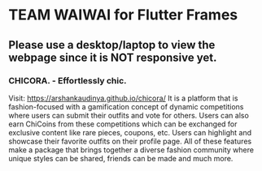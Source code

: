 # TEAM WAIWAI for Flutter Frames
## Please use a desktop/laptop to view the webpage since it is NOT responsive yet.
### CHICORA. - Effortlessly chic.
Visit: https://arshankaudinya.github.io/chicora/
It is a platform that is fashion-focused with a gamification concept of dynamic competitions where users can submit their outfits and vote for others.
Users can also earn ChiCoins from these competitions which can be exchanged for exclusive content like rare pieces, coupons, etc.
Users can highlight and showcase their favorite outfits on their profile page.
All of these features make a package that brings together a diverse fashion community where unique styles can be shared, friends can be made and much more.

